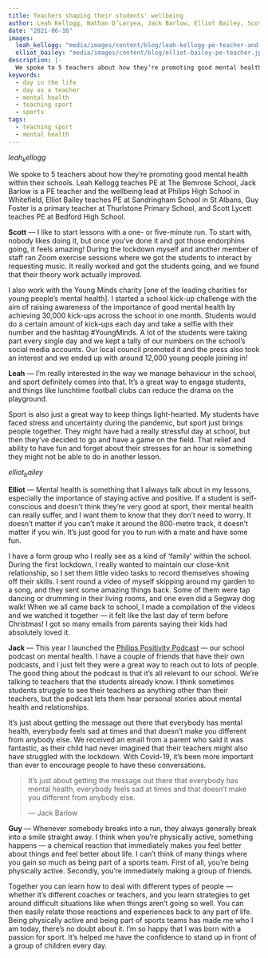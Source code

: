 ```yaml
---
title: Teachers shaping their students' wellbeing
author: Leah Kellogg, Nathan D’Laryea, Jack Barlow, Elliot Bailey, Scott Lycett
date: "2021-06-16"
images:
  leah_kellogg: "media/images/content/blog/leah-kellogg-pe-teacher-and-professional-cricketer.jpg"
  elliot_bailey: "media/images/content/blog/elliot-bailey-pe-teacher.jpg"
description: |-
  We spoke to 5 teachers about how they’re promoting good mental health within their schools. Leah Kellogg teaches PE at The Bemrose School, Jack Barlow is a PE teacher and the wellbeing lead at Philips High School in Whitefield, Elliot Bailey teaches PE at Sandringham School in St Albans, Guy Foster is a primary teacher at Thurlstone Primary School, and Scott Lycett teaches PE at Bedford High School.
keywords:
  - day in the life
  - day as a teacher
  - mental health
  - teaching sport
  - sports
tags:
  - teaching sport
  - mental health
---
```


$leah_kellogg$

We spoke to 5 teachers about how they’re promoting good mental health within their schools. Leah Kellogg teaches PE at The Bemrose School, Jack Barlow is a PE teacher and the wellbeing lead at Philips High School in Whitefield, Elliot Bailey teaches PE at Sandringham School in St Albans, Guy Foster is a primary teacher at Thurlstone Primary School, and Scott Lycett teaches PE at Bedford High School.

**Scott** — I like to start lessons with a one- or five-minute run. To start with, nobody likes doing it, but once you’ve done it and got those endorphins going, it feels amazing! During the lockdown myself and another member of staff ran Zoom exercise sessions where we got the students to interact by requesting music. It really worked and got the students going, and we found that their theory work actually improved.

I also work with the Young Minds charity [one of the leading charities for young people’s mental health]. I started a school kick-up challenge with the aim of raising awareness of the importance of good mental health by achieving 30,000 kick-ups across the school in one month. Students would do a certain amount of kick-ups each day and take a selfie with their number and the hashtag #YoungMinds. A lot of the students were taking part every single day and we kept a tally of our numbers on the school’s social media accounts. Our local council promoted it and the press also took an interest and we ended up with around 12,000 young people joining in!

**Leah** — I’m really interested in the way we manage behaviour in the school, and sport definitely comes into that. It’s a great way to engage students, and things like lunchtime football clubs can reduce the drama on the playground.

Sport is also just a great way to keep things light-hearted. My students have faced stress and uncertainty during the pandemic, but sport just brings people together. They might have had a really stressful day at school, but then they’ve decided to go and have a game on the field. That relief and ability to have fun and forget about their stresses for an hour is something they might not be able to do in another lesson.

$elliot_bailey$

**Elliot** — Mental health is something that I always talk about in my lessons, especially the importance of staying active and positive. If a student is self-conscious and doesn’t think they’re very good at sport, their mental health can really suffer, and I want them to know that they don’t need to worry. It doesn’t matter if you can’t make it around the 800-metre track, it doesn’t matter if you win. It’s just good for you to run with a mate and have some fun.

I have a form group who I really see as a kind of ‘family’ within the school. During the first lockdown, I really wanted to maintain our close-knit relationship, so I set them little video tasks to record themselves showing off their skills. I sent round a video of myself skipping around my garden to a song, and they sent some amazing things back. Some of them were tap dancing or drumming in their living rooms, and one even did a Segway dog walk! When we all came back to school, I made a compilation of the videos and we watched it together — it felt like the last day of term before Christmas! I got so many emails from parents saying their kids had absolutely loved it.

**Jack** — This year I launched the [Philips Positivity Podcast](https://www.theguardian.com/100-teachers/2021/feb/05/i-want-to-help-teenagers-be-open-about-feelings-the-teacher-who-launched-a-mental-health-podcast) — our school podcast on mental health. I have a couple of friends that have their own podcasts, and I just felt they were a great way to reach out to lots of people. The good thing about the podcast is that it’s all relevant to our school. We’re talking to teachers that the students already know. I think sometimes students struggle to see their teachers as anything other than their teachers, but the podcast lets them hear personal stories about mental health and relationships.

It’s just about getting the message out there that everybody has mental health, everybody feels sad at times and that doesn’t make you different from anybody else. We received an email from a parent who said it was fantastic, as their child had never imagined that their teachers might also have struggled with the lockdown. With Covid-19, it’s been more important than ever to encourage people to have these conversations.

> It’s just about getting the message out there that everybody has mental health, everybody feels sad at times and that doesn’t make you different from anybody else.
>
> — Jack Barlow

**Guy** — Whenever somebody breaks into a run, they always generally break into a smile straight away. I think when you’re physically active, something happens — a chemical reaction that immediately makes you feel better about things and feel better about life. I can’t think of many things where you gain so much as being part of a sports team. First of all, you’re being physically active. Secondly, you’re immediately making a group of friends.

Together you can learn how to deal with different types of people — whether it’s different coaches or teachers, and you learn strategies to get around difficult situations like when things aren’t going so well. You can then easily relate those reactions and experiences back to any part of life. Being physically active and being part of sports teams has made me who I am today, there’s no doubt about it. I’m so happy that I was born with a passion for sport. It’s helped me have the confidence to stand up in front of a group of children every day.
